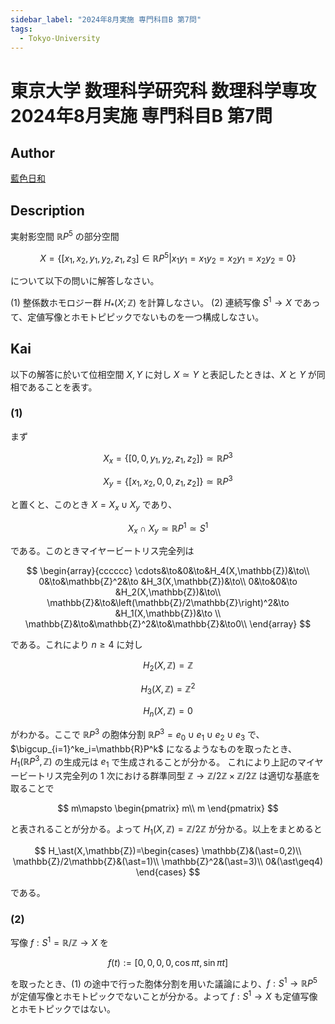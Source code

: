 ```yaml
---
sidebar_label: "2024年8月実施 専門科目B 第7問"
tags:
  - Tokyo-University
---
```

# 東京大学 数理科学研究科 数理科学専攻 2024年8月実施 専門科目B 第7問

## **Author**
[藍色日和](https://mathlog.info/articles/sKH1VicBkomSUUYhM2sq)

## **Description**
実射影空間 $\mathbb{R}P^5$ の部分空間

$$
X=\{[x_1,x_2,y_1,y_2,z_1,z_3]\in\mathbb{R}P^5|x_1y_1=x_1y_2=x_2y_1=x_2y_2=0\}
$$

について以下の問いに解答しなさい。

(1) 整係数ホモロジー群 $H_\ast(X;\mathbb{Z})$ を計算しなさい。
(2) 連続写像 $S^1\to X$ であって、定値写像とホモトピピックでないものを一つ構成しなさい。

## **Kai**
以下の解答に於いて位相空間 $X,Y$ に対し $X\simeq Y$ と表記したときは、$X$ と $Y$ が同相であることを表す。

### (1)
まず

$$
X_x=\{[0,0,y_1,y_2,z_1,z_2]\}\simeq \mathbb{R}P^3
$$

$$
X_y=\{[x_1,x_2,0,0,z_1,z_2]\}\simeq\mathbb{R}P^3
$$

と置くと、このとき $X=X_x\cup X_y$ であり、

$$
X_x\cap X_y\simeq\mathbb{R}P^1\simeq S^1
$$

である。このときマイヤービートリス完全列は

$$
\begin{array}{cccccc}
\cdots&\to&0&\to&H_4(X,\mathbb{Z})&\to\\
0&\to&\mathbb{Z}^2&\to &H_3(X,\mathbb{Z})&\to\\
0&\to&0&\to &H_2(X,\mathbb{Z})&\to\\
\mathbb{Z}&\to&\left(\mathbb{Z}/2\mathbb{Z}\right)^2&\to &H_1(X,\mathbb{Z})&\to \\
\mathbb{Z}&\to&\mathbb{Z}^2&\to&\mathbb{Z}&\to0\\
\end{array}
$$

である。これにより $n\geq4$ に対し

$$
H_2(X,\mathbb{Z})=\mathbb{Z}
$$

$$
H_3(X,\mathbb{Z})=\mathbb{Z}^2
$$

$$
H_n(X,\mathbb{Z})=0
$$

がわかる。ここで $\mathbb{R}P^3$ の胞体分割 $\mathbb{R}P^3=e_0\cup e_1\cup e_2\cup e_3$ で、$\bigcup_{i=1}^ke_i=\mathbb{R}P^k$ になるようなものを取ったとき、$H_1(\mathbb{R}P^3,\mathbb{Z})$ の生成元は $e_1$ で生成されることが分かる。
これにより上記のマイヤービートリス完全列の $1$ 次における群準同型 $\mathbb{Z}\to\mathbb{Z}/2\mathbb{Z}\times\mathbb{Z}/2\mathbb{Z}$ は適切な基底を取ることで

$$
m\mapsto \begin{pmatrix}
m\\
m
\end{pmatrix}
$$

と表されることが分かる。よって $H_1(X,\mathbb{Z})=\mathbb{Z}/2\mathbb{Z}$ が分かる。以上をまとめると

$$
H_\ast(X,\mathbb{Z})=\begin{cases}
\mathbb{Z}&(\ast=0,2)\\
\mathbb{Z}/2\mathbb{Z}&(\ast=1)\\
\mathbb{Z}^2&(\ast=3)\\
0&(\ast\geq4)
\end{cases}
$$

である。

### (2)
写像 $f:S^1=\mathbb{R}/\mathbb{Z}\to X$ を

$$
f(t):=[0,0,0,0,\cos\pi t,\sin\pi t]
$$

を取ったとき、(1) の途中で行った胞体分割を用いた議論により、$f:S^1\to\mathbb{R}P^5$ が定値写像とホモトピックでないことが分かる。よって $f:S^1\to X$ も定値写像とホモトピックではない。
